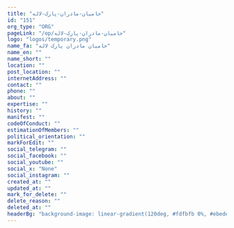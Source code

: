 ```yaml
---
title: "حامیان-مادران-پارک-لاله"
id: "151"
org_type: "ORG"
pageLink: "/op/حامیان-مادران-پارک-لاله"
logo: "logos/temporary.png"
name_fa: "حامیان مادران پارک لاله"
name_en: ""
name_short: ""
location: ""
post_location: ""
internetAddress: ""
contact: ""
phone: ""
about: ""
expertise: ""
history: ""
manifest: ""
codeOfConduct: ""
estimationOfMembers: ""
political_orientation: ""
markForEdit: ""
social_telegram: ""
social_facebook: ""
social_youtube: ""
social_x: "None"
social_instagram: ""
created_at: ""
updated_at: ""
mark_for_delete: ""
delete_reason: ""
deleted_at: ""
headerBg: "background-image: linear-gradient(120deg, #fdfbfb 0%, #ebedee 100%);"
---
```


